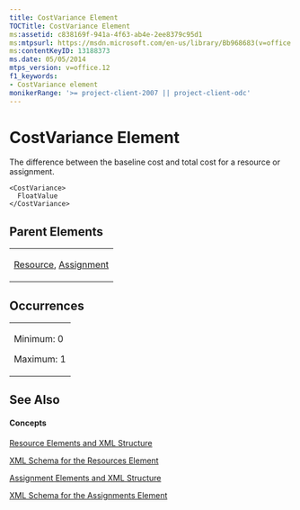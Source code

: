 ```yaml
---
title: CostVariance Element
TOCTitle: CostVariance Element
ms:assetid: c838169f-941a-4f63-ab4e-2ee8379c95d1
ms:mtpsurl: https://msdn.microsoft.com/en-us/library/Bb968683(v=office.12)
ms:contentKeyID: 13188373
ms.date: 05/05/2014
mtps_version: v=office.12
f1_keywords:
- CostVariance element
monikerRange: '>= project-client-2007 || project-client-odc'
---
```


# CostVariance Element




The difference between the baseline cost and total cost for a resource or assignment.

    <CostVariance>
      FloatValue
    </CostVariance>

## Parent Elements

<table>
<colgroup>
<col style="width: 100%" />
</colgroup>
<tbody>
<tr class="odd">
<td><p><a href="bb968715(v=office.12).md">Resource</a>, <a href="bb968611(v=office.12).md">Assignment</a></p></td>
</tr>
</tbody>
</table>

## Occurrences

<table>
<colgroup>
<col style="width: 100%" />
</colgroup>
<tbody>
<tr class="odd">
<td><p>Minimum: 0</p>
<p>Maximum: 1</p></td>
</tr>
</tbody>
</table>

## See Also

#### Concepts

[Resource Elements and XML Structure](resource-elements-and-xml-structure.md)

[XML Schema for the Resources Element](xml-schema-for-the-resources-element.md)

[Assignment Elements and XML Structure](assignment-elements-and-xml-structure.md)

[XML Schema for the Assignments Element](xml-schema-for-the-assignments-element.md)

